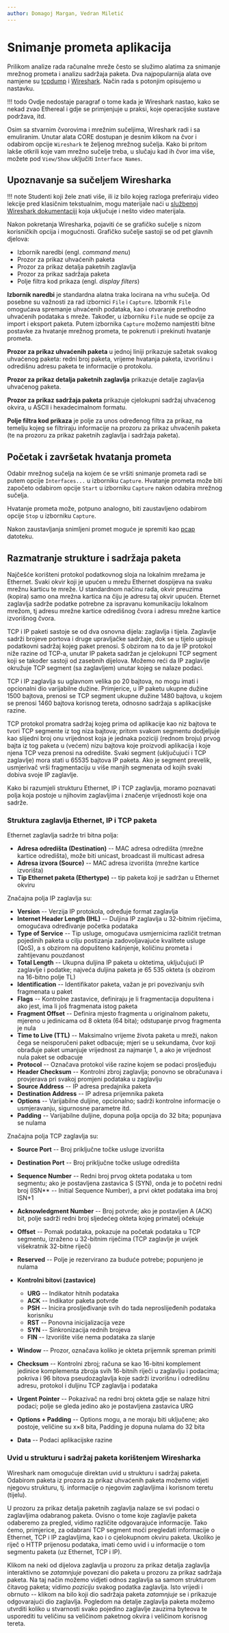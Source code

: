 ```yaml
---
author: Domagoj Margan, Vedran Miletić
---
```


# Snimanje prometa aplikacija

Prilikom analize rada računalne mreže često se služimo alatima za snimanje mrežnog prometa i analizu sadržaja paketa. Dva najpopularnija alata ove namjene su [tcpdump](https://en.wikipedia.org/wiki/tcpdump) i [Wireshark](https://en.wikipedia.org/wiki/Wireshark). Način rada s potonjim opisujemo u nastavku.

!!! todo
    Ovdje nedostaje paragraf o tome kada je Wireshark nastao, kako se nekad zvao Ethereal i gdje se primjenjuje u praksi, koje operacijske sustave podržava, itd.

Osim sa stvarnim čvorovima i mrežnim sučeljima, Wireshark radi i sa emuliranim. Unutar alata CORE dostupan je desnim klikom na čvor i odabirom opcije `Wireshark` te željenog mrežnog sučelja. Kako bi pritom lakše otkrili koje vam mrežno sučelje treba, u slučaju kad ih čvor ima više, možete pod `View/Show` uključiti `Interface Names`.

## Upoznavanje sa sučeljem Wiresharka

!!! note
    Studenti koji žele znati više, ili iz bilo kojeg razloga preferiraju video lekcije pred klasičnim tekstualnim, mogu materijale naći u [službenoj Wireshark dokumentaciji](https://www.wireshark.org/docs/) koja uključuje i nešto video materijala.

Nakon pokretanja Wiresharka, pojaviti će se grafičko sučelje s nizom korisničkih opcija i mogućnosti. Grafičko sučelje sastoji se od pet glavnih djelova:

- Izbornik naredbi (engl. *command menu*)
- Prozor za prikaz uhvaćenih paketa
- Prozor za prikaz detalja paketnih zaglavlja
- Prozor za prikaz sadržaja paketa
- Polje filtra kod prikaza (engl. *display filters*)

**Izbornik naredbi** je standardna alatna traka locirana na vrhu sučelja. Od posebne su važnosti za rad izbornici `File` i `Capture`. Izbornik `File` omogućava spremanje uhvaćenih podataka, kao i otvaranje prethodno uhvaćenih podataka s mreže. Također, u izborniku `File` nude se opcije za import i eksport paketa. Putem izbornika `Capture` možemo namjestiti bitne postavke za hvatanje mrežnog prometa, te pokrenuti i prekinuti hvatanje prometa.

**Prozor za prikaz uhvaćenih paketa** u jednoj liniji prikazuje sažetak svakog uhvaćenog paketa: redni broj paketa, vrijeme hvatanja paketa, izvorišnu i odredišnu adresu paketa te informacije o protokolu.

**Prozor za prikaz detalja paketnih zaglavlja** prikazuje detalje zaglavlja uhvaćenog paketa.

**Prozor za prikaz sadržaja paketa** prikazuje cjelokupni sadržaj uhvaćenog okvira, u ASCII i hexadecimalnom formatu.

**Polje filtra kod prikaza** je polje za unos određenog filtra za prikaz, na temelju kojeg se filtriraju informacije na prozoru za prikaz uhvaćenih paketa (te na prozoru za prikaz paketnih zaglavlja i sadržaja paketa).

## Početak i završetak hvatanja prometa

Odabir mrežnog sučelja na kojem će se vršiti snimanje prometa radi se putem opcije `Interfaces...` u izborniku `Capture`. Hvatanje prometa može biti započeto odabirom opcije `Start` u izborniku `Capture` nakon odabira mrežnog sučelja.

Hvatanje prometa može, potpuno analogno, biti zaustavljeno odabirom opcije `Stop` u izborniku `Capture`.

Nakon zaustavljanja snimljeni promet moguće je spremiti kao [pcap](https://en.wikipedia.org/wiki/Pcap) datoteku.

## Razmatranje strukture i sadržaja paketa

Najčešće korišteni protokol podatkovnog sloja na lokalnim mrežama je Ethernet. Svaki okvir koji je upućen u mrežu Ethernet dospijeva na svaku mrežnu karticu te mreže. U standardnom načinu rada, okvir preuzima (kopira) samo ona mrežna kartica na čiju je adresu taj okvir upućen. Eternet zaglavlja sadrže podatke potrebne za ispravanu komunikaciju lokalnom mrežom, tj adresu mrežne kartice odredišnog čvora i adresu mrežne kartice izvorišnog čvora.

TCP i IP paketi sastoje se od dva osnovna dijela: zaglavlja i tijela. Zaglavlje sadrži brojeve portova i druge upravljačke sadržaje, dok se u tijelo upisuje podatkovni sadržaj kojeg paket prenosi. S obzirom na to da je IP protokol niže razine od TCP-a, unutar IP paketa sadržan je cjelokupni TCP segment koji se također sastoji od zasebnih dijelova. Možemo reći da IP zaglavlje okružuje TCP segment (sa zaglavljem) unutar kojeg se nalaze podaci.

TCP i IP zaglavlja su uglavnom velika po 20 bajtova, no mogu imati i opcionalni dio varijabilne dužine. Primjerice, u IP paketu ukupne dužine 1500 bajtova, prenosi se TCP segment ukupne dužine 1480 bajtova, u kojem se prenosi 1460 bajtova korisnog tereta, odnosno sadržaja s aplikacijske razine.

TCP protokol promatra sadržaj kojeg prima od aplikacije kao niz bajtova te tvori TCP segmente iz tog niza bajtova; pritom svakom segmentu dodjeljuje kao slijedni broj onu vrijednost koja je jednaka poziciji (rednom broju) prvog bajta iz tog paketa u (većem) nizu bajtova koje proizvodi aplikacija i koje njena TCP veza prenosi na odredište. Svaki segment (uključujući i TCP zaglavlje) mora stati u 65535 bajtova IP paketa. Ako je segment prevelik, usmjerivač vrši fragmentaciju u više manjih segmenata od kojih svaki dobiva svoje IP zaglavlje.

Kako bi razumjeli strukturu Ethernet, IP i TCP zaglavlja, moramo poznavati polja koja postoje u njihovim zaglavljima i značenje vrijednosti koje ona sadrže.

### Struktura zaglavlja Ethernet, IP i TCP paketa

Ethernet zaglavlja sadrže tri bitna polja:

- **Adresa odredišta (Destination)** -- MAC adresa odredišta (mrežne kartice odredišta), može biti unicast, broadcast ili multicast adresa
- **Adresa izvora (Source)** -- MAC adresa izvorišta (mrežne kartice izvorišta)
- **Tip Ethernet paketa (Ethertype)** -- tip paketa koji je sadržan u Ethernet okviru

Značajna polja IP zaglavlja su:

- **Version** -- Verzija IP protokola, određuje format zaglavlja
- **Internet Header Length (IHL)** -- Duljina IP zaglavlja u 32-bitnim riječima, omogućava određivanje početka podataka
- **Type of Service** -- Tip usluge, omogućava usmjernicima različit tretman pojedinih paketa u cilju postizanja zadovoljavajuće kvalitete usluge (QoS), a s obzirom na dopušteno kašnjenje, količinu prometa i zahtijevanu pouzdanost
- **Total Length** -- Ukupna duljina IP paketa u oktetima, uključujući IP zaglavlje i podatke; najveća duljina paketa je 65 535 okteta (s obzirom na 16-bitno polje TL)
- **Identification** -- Identifikator paketa, važan je pri povezivanju svih fragmenata u paket
- **Flags** -- Kontrolne zastavice, definiraju je li fragmentacija dopuštena i ako jest, ima li još fragmenata istog paketa
- **Fragment Offset** -- Definira mjesto fragmenta u originalnom paketu, mjereno u jedinicama od 8 okteta (64 bita); odstupanje prvog fragmenta je nula
- **Time to Live (TTL)** -- Maksimalno vrijeme života paketa u mreži, nakon čega se neisporučeni paket odbacuje; mjeri se u sekundama, čvor koji obrađuje paket umanjuje vrijednost za najmanje 1, a ako je vrijednost nula paket se odbacuje
- **Protocol** -- Označava protokol više razine kojem se podaci prosljeđuju
- **Header Checksum** -- Kontrolni zbroj zaglavlja; ponovno se obračunava i provjerava pri svakoj promjeni podataka u zaglavlju
- **Source Address** -- IP adresa predajnika paketa
- **Destination Address** -- IP adresa prijemnika paketa
- **Options** -- Varijabilne duljine, opcionalno; sadrži kontrolne informacije o usmjeravanju, sigurnosne parametre itd.
- **Padding** -- Varijabilne duljine, dopuna polja opcija do 32 bita; popunjava se nulama

Značajna polja TCP zaglavlja su:

- **Source Port** -- Broj priključne točke usluge izvorišta
- **Destination Port** -- Broj priključne točke usluge odredišta
- **Sequence Number** -- Redni broj prvog okteta podataka u tom segmentu; ako je postavljena zastavica S (SYN), onda je to početni redni broj (ISN** -- Initial Sequence Number), a prvi oktet podataka ima broj ISN+1
- **Acknowledgment Number** -- Broj potvrde; ako je postavljen A (ACK) bit, polje sadrži redni broj sljedećeg okteta kojeg primatelj očekuje
- **Offset** -- Pomak podataka, pokazuje na početak podataka u TCP segmentu, izraženo u 32-bitnim riječima (TCP zaglavlje je uvijek višekratnik 32-bitne riječi)
- **Reserved** -- Polje je rezervirano za buduće potrebe; popunjeno je nulama
- **Kontrolni bitovi (zastavice)**

    - **URG** -- Indikator hitnih podataka
    - **ACK** -- Indikator paketa potvrde
    - **PSH** -- Inicira prosljeđivanje svih do tada neproslijeđenih podataka korisniku
    - **RST** -- Ponovna inicijalizacija veze
    - **SYN** -- Sinkronizacija rednih brojeva
    - **FIN** -- Izvorište više nema podataka za slanje

- **Window** -- Prozor, označava koliko je okteta prijemnik spreman primiti
- **Checksum** -- Kontrolni zbroj; računa se kao 16-bitni komplement jedinice komplementa zbroja svih 16-bitnih riječi u zaglavlju i podacima; pokriva i 96 bitova pseudozaglavlja koje sadrži izvorišnu i odredišnu adresu, protokol i duljinu TCP zaglavlja i podataka
- **Urgent Pointer** -- Pokazivač na redni broj okteta gdje se nalaze hitni podaci; polje se gleda jedino ako je postavljena zastavica URG
- **Options + Padding** -- Options mogu, a ne moraju biti uključene; ako postoje, veličine su x×8 bita, Padding je dopuna nulama do 32 bita
- **Data** -- Podaci aplikacijske razine

### Uvid u strukturu i sadržaj paketa korištenjem Wiresharka

Wireshark nam omogućuje direktan uvid u strukturu i sadržaj paketa. Odabirom paketa iz prozora za prikaz uhvaćenih paketa možemo vidjeti njegovu strukturu, tj. informacije o njegovim zaglavljima i korisnom teretu (tijelu).

U prozoru za prikaz detalja paketnih zaglavlja nalaze se svi podaci o zaglavljima odabranog paketa. Ovisno o tome koje zaglavlje paketa odaberemo za pregled, vidimo različite odgovarajuće informacije. Tako ćemo, primjerice, za odabrani TCP segment moći pregledati informacije o Ethernet, TCP i IP zaglavljima, kao i o cjelokupnom okviru paketa. Ukoliko je riječ o HTTP prijenosu podataka, imati ćemo uvid i u informacije o tom segmentu paketa (uz Ethernet, TCP i IP).

Klikom na neki od dijelova zaglavlja u prozoru za prikaz detalja zaglavlja interaktivno se *zatamnjuje* povezani dio paketa u prozoru za prikaz sadržaja paketa. Na taj način možemo vidjeti odnos zaglavlja sa samom strukturom čitavog paketa; vidimo *poziciju* svakog podatka zaglavlja. Isto vrijedi i obrnuto -- klikom na bilo koji dio sadržaja paketa *zatamnjuje* se i prikazuje odgovarajući dio zaglavlja. Pogledom na detalje zaglavlja paketa možemo utvrditi koliko u stvarnosti svako pojedino zaglavlje zauzima byteova te usporediti tu veličinu sa veličinom paketnog okvira i veličinom korisnog tereta.
